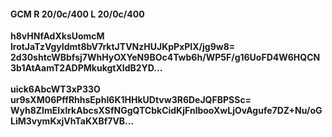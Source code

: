 #### GCM R 20/0c/400 L 20/0c/400
**h8vHNfAdXksUomcM**<br/>**lrotJaTzVgyIdmt8bV7rktJTVNzHUJKpPxPIX/jg9w8=**<br/>**2d30shtcWBbfsj7WhHyOXYeN9BOc4Twb6h/WP5F/g16UoFD4W6HQCN3b1AtAamT2ADPMkukgtXIdB2YD...**<br/><br/>
**uick6AbcWT3xP33O**<br/>**ur9sXM06PffRhhsEphI6K1HHkUDtvw3R6DeJQFBPSSc=**<br/>**Wyh8ZImEIxlrkAbcsXSfNGgQTCbkCidKjFnlbooXwLjOvAgufe7DZ+Nu/oGLiM3vymKxjVhTaKXBf7VB...**